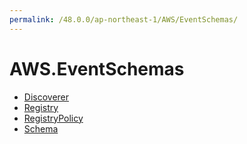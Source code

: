 ```yaml
---
permalink: /48.0.0/ap-northeast-1/AWS/EventSchemas/
---
```


# AWS.EventSchemas



* [Discoverer](Discoverer.md)
* [Registry](Registry.md)
* [RegistryPolicy](RegistryPolicy.md)
* [Schema](Schema.md)
